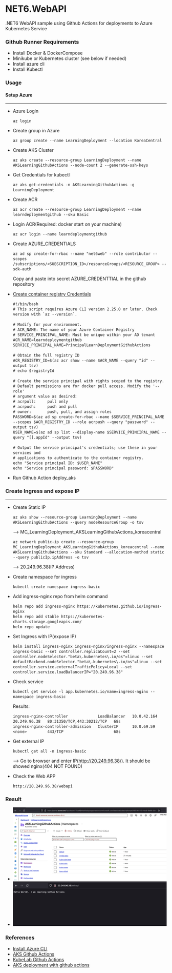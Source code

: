 # NET6.WebAPI
.NET6 WebAPI sample using Github Actions for deployments to Azure Kubernetes Service

### Github Runner Requirements 
+ Install Docker & DockerCompose
+ Minikube or Kubernetes cluster (see below if needed)
+ Install azure cli
+ Install Kubectl

### Usage
#### Setup Azure
-----------------
+ Azure Login
    ```
    az login
    ```

+ Create group in Azure
    ```
    az group create --name LearningDeployment --location KoreaCentral
    ```

+ Create AKS Cluster
    ```
    az aks create --resource-group LearningDeployment --name AKSLearningGithubActions --node-count 2 --generate-ssh-keys
    ```

+ Get Credentials for kubectl
    ```
    az aks get-credentials -n AKSLearningGithubActions -g LearningDeployment
    ```

+ Create ACR
    ```
    az acr create --resource-group LearningDeployment --name learndeploymentgithub --sku Basic
    ```

+ Login ACR(Required: docker start on your machine)
    ```
    az acr login --name learndeploymentgithub
    ```

+ Create AZURE_CREDENTIALS
    ```
    az ad sp create-for-rbac --name "net6web" --role contributor --scopes /subscriptions/<SUBSCRIPTION_ID>/resourceGroups/<RESOURCE_GROUP> --sdk-auth
    ```
    Copy and paste into secret AZURE_CREDENTTIAL in the github repository 


+ [Create container registry Credentials](https://docs.microsoft.com/en-us/azure/container-registry/container-registry-auth-service-principal)
    ```
    #!/bin/bash
    # This script requires Azure CLI version 2.25.0 or later. Check version with `az --version`.

    # Modify for your environment.
    # ACR_NAME: The name of your Azure Container Registry
    # SERVICE_PRINCIPAL_NAME: Must be unique within your AD tenant
    ACR_NAME=learndeploymentgithub
    SERVICE_PRINCIPAL_NAME=PrincipalLearnDeploymentGithubActions

    # Obtain the full registry ID
    ACR_REGISTRY_ID=$(az acr show --name $ACR_NAME --query "id" --output tsv)
    # echo $registryId

    # Create the service principal with rights scoped to the registry.
    # Default permissions are for docker pull access. Modify the '--role'
    # argument value as desired:
    # acrpull:     pull only
    # acrpush:     push and pull
    # owner:       push, pull, and assign roles
    PASSWORD=$(az ad sp create-for-rbac --name $SERVICE_PRINCIPAL_NAME --scopes $ACR_REGISTRY_ID --role acrpush --query "password" --output tsv)
    USER_NAME=$(az ad sp list --display-name $SERVICE_PRINCIPAL_NAME --query "[].appId" --output tsv)

    # Output the service principal's credentials; use these in your services and
    # applications to authenticate to the container registry.
    echo "Service principal ID: $USER_NAME"
    echo "Service principal password: $PASSWORD"
    ```

+ Run Github Action deploy_aks

### Create Ingress and expose IP
---------------------------------
+ Create Static IP
    ```
    az aks show --resource-group LearningDeployment --name AKSLearningGithubActions --query nodeResourceGroup -o tsv
    ``` 
    --> MC_LearningDeployment_AKSLearningGithubActions_koreacentral


    ```
    az network public-ip create --resource-group MC_LearningDeployment_AKSLearningGithubActions_koreacentral --name AKSLearningGithubActions --sku Standard --allocation-method static --query publicIp.ipAddress -o tsv
    ```
    --> 20.249.96.38(IP Address)

+ Create namespace for ingress 
    ```
    kubectl create namespace ingress-basic
    ```

+ Add ingress-nginx repo from helm command
    ```
    helm repo add ingress-nginx https://kubernetes.github.io/ingress-nginx
    helm repo add stable https://kubernetes-charts.storage.googleapis.com/
    helm repo update
    ```

+ Set Ingress with IP(expose IP)
    ```
    helm install ingress-nginx ingress-nginx/ingress-nginx --namespace ingress-basic --set controller.replicaCount=2 --set controller.nodeSelector."beta\.kubernetes\.io/os"=linux --set defaultBackend.nodeSelector."beta\.kubernetes\.io/os"=linux --set controller.service.externalTrafficPolicy=Local --set controller.service.loadBalancerIP="20.249.96.38"
    ```

+ Check service
    ```
    kubectl get service -l app.kubernetes.io/name=ingress-nginx --namespace ingress-basic
    ```
    Results:
    ```
    ingress-nginx-controller             LoadBalancer   10.0.42.164   20.249.96.38   80:31350/TCP,443:30212/TCP   68s
    ingress-nginx-controller-admission   ClusterIP      10.0.69.59    <none>         443/TCP                      68s   
    ```

+ Get external IP
    ```
    kubectl get all -n ingress-basic
    ```
    --> Go to browser and enter IP(http://20.249.96.38/). It should be showed nginx(404 NOT FOUND)

+ Check the Web APP
    ```
    http://20.249.96.38/webapi
    ```

### Result
+ ![Azure Kubernetes Sevice](./images/AKS.png)
+ ![Web site](./images/Web.png)

### References
+ [Install Azure CLI](https://docs.microsoft.com/en-us/cli/azure/install-azure-cli-macos)
+ [AKS Github Actions](https://docs.microsoft.com/en-us/azure/aks/kubernetes-action?tabs=userlevel)
+ [KubeLab Github Actions](https://azure.github.io/kube-labs/1-github-actions.html#_1-create-a-deployment-pipeline)
+ [AKS deployment with github actions](https://docs.microsoft.com/en-us/learn/modules/aks-deployment-pipeline-github-actions/)